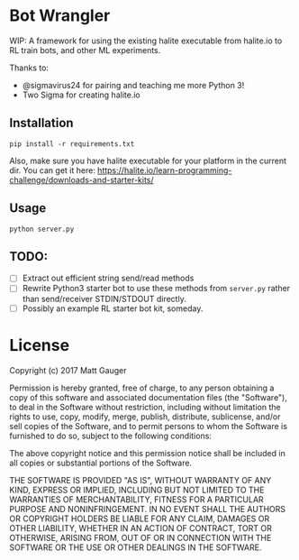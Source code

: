 Bot Wrangler
===

WIP: A framework for using the existing halite executable from halite.io to RL train bots, and other ML experiments.

Thanks to:

- @sigmavirus24 for pairing and teaching me more Python 3!
- Two Sigma for creating halite.io

## Installation

```shell
pip install -r requirements.txt
```

Also, make sure you have halite executable for your platform in the current dir. You can get it here: https://halite.io/learn-programming-challenge/downloads-and-starter-kits/

## Usage

```shell
python server.py
```

## TODO:

- [ ] Extract out efficient string send/read methods
- [ ] Rewrite Python3 starter bot to use these methods from `server.py` rather than send/receiver STDIN/STDOUT directly.
- [ ] Possibly an example RL starter bot kit, someday.

# License

Copyright (c) 2017 Matt Gauger

Permission is hereby granted, free of charge, to any person obtaining a copy
of this software and associated documentation files (the "Software"), to deal
in the Software without restriction, including without limitation the rights
to use, copy, modify, merge, publish, distribute, sublicense, and/or sell
copies of the Software, and to permit persons to whom the Software is
furnished to do so, subject to the following conditions:

The above copyright notice and this permission notice shall be included in all
copies or substantial portions of the Software.

THE SOFTWARE IS PROVIDED "AS IS", WITHOUT WARRANTY OF ANY KIND, EXPRESS OR
IMPLIED, INCLUDING BUT NOT LIMITED TO THE WARRANTIES OF MERCHANTABILITY,
FITNESS FOR A PARTICULAR PURPOSE AND NONINFRINGEMENT. IN NO EVENT SHALL THE
AUTHORS OR COPYRIGHT HOLDERS BE LIABLE FOR ANY CLAIM, DAMAGES OR OTHER
LIABILITY, WHETHER IN AN ACTION OF CONTRACT, TORT OR OTHERWISE, ARISING FROM,
OUT OF OR IN CONNECTION WITH THE SOFTWARE OR THE USE OR OTHER DEALINGS IN THE
SOFTWARE.
